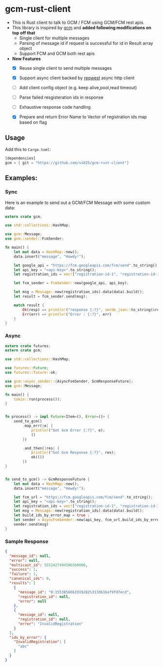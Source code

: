 gcm-rust-client
===


- This is Rust client to talk to GCM / FCM using GCM/FCM rest apis. 
- This library is inspired by [gcm](https://github.com/vishy1618/gcm) and **added following modifications on top off that** 
  - Single client for multiple messages
  - Parsing of message id if request is successful for id in Result array object
  - Support FCM and GCM both rest apis
- **New Features**
  - [x] Reuse single client to send multiple messages
  - [x] Support async client backed by [reqwest](https://github.com/seanmonstar/reqwest) async http client
  - [ ] Add client config object (e.g. keep alive,pool,read timeout)
  - [ ] Parse failed resgisteration ids in response
  - [ ] Exhaustive response code handling 
  - [x] Prepare and return Error Name to Vector of registration ids map based on flag 


## Usage

Add this to `Cargo.toml`:

```rust
[dependencies]
gcm = { git = "https://github.com/ss025/gcm-rust-client"}
```

## Examples:


### Sync


Here is an example to send out a GCM/FCM Message with some custom data:
 
```rust
extern crate gcm;

use std::collections::HashMap;

use gcm::Message;
use gcm::sender::FcmSender;

fn main() {
    let mut data = HashMap::new();
    data.insert("message", "Howdy!");

    let google_api = "https://fcm.googleapis.com/fcm/send".to_string();
    let api_key = "<api-key>".to_string();
    let registration_ids = vec!["registration-id-1", "registration-id-1"];

    let fcm_sender = FcmSender::new(google_api, api_key);

    let msg = Message::new(registration_ids).data(data).build();
    let result = fcm_sender.send(msg);

    match result {
        Ok(resp) => println!("response {:?}", serde_json::to_string(&resp)),
        Err(err) => println!("Error : {:?}", err)
    }
}
```



### Async

```rust
extern crate futures;
extern crate gcm;

use std::collections::HashMap;

use futures::Future;
use futures::future::ok;

use gcm::async_sender::{AsyncFsmSender, GcmResponseFuture};
use gcm::Message;

fn main() {
    tokio::run(process());
}


fn process() -> impl Future<Item=(), Error=()> {
    send_to_gcm()
        .map_err(|e| {
            println!("Got Gcm Error {:?}", e);
            ()
        })

        .and_then(|res| {
            println!("Got Gcm Response {:?}", res);
            ok(())
        })
}


fn send_to_gcm() -> GcmResponseFuture {
    let mut data = HashMap::new();
    data.insert("message", "Howdy!");

    let fcm_url = "https://fcm.googleapis.com/fcm/send".to_string();
    let api_key = "<api-key>".to_string();
    let registration_ids = vec!["registration-id-1", "registration-id-1"];
    let msg = Message::new(registration_ids).data(data).build();
    let build_ids_by_error_map = true ;
    let sender = AsyncFsmSender::new(api_key, fcm_url,build_ids_by_error_map);
    sender.send(msg)
}

```


### Sample Response 

```json
{
  "message_id": null,
  "error": null,
  "multicast_id": 5552427494506560000,
  "success": 1,
  "failure": 1,
  "canonical_ids": 0,
  "results": [
    {
      "message_id": "0:1553856661919282%313d616af9fd7ecd",
      "registration_id": null,
      "error": null
    },
    {
      "message_id": null,
      "registration_id": null,
      "error": "InvalidRegistration"
    }
  ],
  "ids_by_error": {
    "InvalidRegistration": [
      "abc"
    ]
  }
}


```
